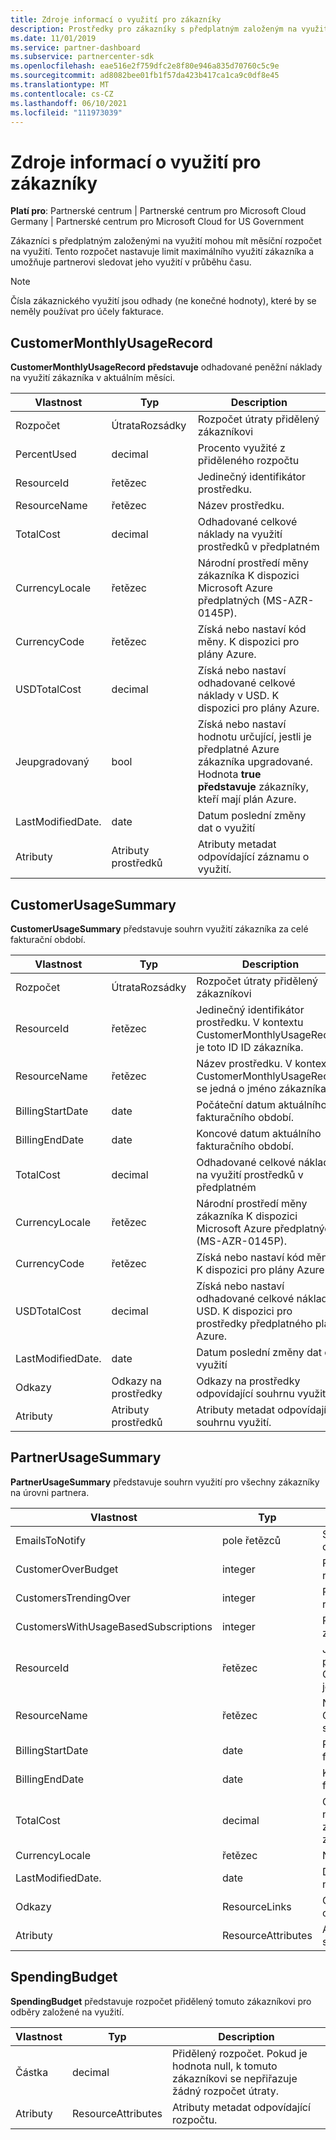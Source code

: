 ```yaml
---
title: Zdroje informací o využití pro zákazníky
description: Prostředky pro zákazníky s předplatným založeným na využití a měsíčními rozpočty využití (včetně CustomerMonthlyUsageRecord, CustomerUsageSummary, PartnerUsageSummary a SpendingBudget).
ms.date: 11/01/2019
ms.service: partner-dashboard
ms.subservice: partnercenter-sdk
ms.openlocfilehash: eae516e2f759dfc2e8f80e946a835d70760c5c9e
ms.sourcegitcommit: ad8082bee01fb1f57da423b417ca1ca9c0df8e45
ms.translationtype: MT
ms.contentlocale: cs-CZ
ms.lasthandoff: 06/10/2021
ms.locfileid: "111973039"
---
```

# <a name="customer-usage-resources"></a>Zdroje informací o využití pro zákazníky

**Platí pro**: Partnerské centrum | Partnerské centrum pro Microsoft Cloud Germany | Partnerské centrum pro Microsoft Cloud for US Government

Zákazníci s předplatným založenými na využití mohou mít měsíční rozpočet na využití. Tento rozpočet nastavuje limit maximálního využití zákazníka a umožňuje partnerovi sledovat jeho využití v průběhu času.

> [!NOTE]
> Čísla zákaznického využití jsou odhady (ne konečné hodnoty), které by se neměly používat pro účely fakturace.

## <a name="customermonthlyusagerecord"></a>CustomerMonthlyUsageRecord

**CustomerMonthlyUsageRecord představuje** odhadované peněžní náklady na využití zákazníka v aktuálním měsíci.

| Vlastnost         | Typ               | Description                                                              |
|------------------|--------------------|--------------------------------------------------------------------------|
| Rozpočet           | ÚtrataRozsádky     | Rozpočet útraty přidělený zákazníkovi                          |
| PercentUsed      | decimal             | Procento využité z přiděleného rozpočtu                        |
| ResourceId       | řetězec             | Jedinečný identifikátor prostředku.                                   |
| ResourceName     | řetězec             | Název prostředku.                                                |
| TotalCost        | decimal             | Odhadované celkové náklady na využití prostředků v předplatném|
| CurrencyLocale   | řetězec             | Národní prostředí měny zákazníka K dispozici Microsoft Azure předplatných (MS-AZR-0145P).            |
| CurrencyCode     | řetězec             | Získá nebo nastaví kód měny. K dispozici pro plány Azure.           |
| USDTotalCost     | decimal             | Získá nebo nastaví odhadované celkové náklady v USD. K dispozici pro plány Azure.                                         |
| Jeupgradovaný       | bool             | Získá nebo nastaví hodnotu určující, jestli je předplatné Azure zákazníka upgradované. Hodnota **true představuje** zákazníky, kteří mají plán Azure.                         |
| LastModifiedDate. | date               | Datum poslední změny dat o využití                               |
| Atributy       | Atributy prostředků | Atributy metadat odpovídající záznamu o využití.               |

## <a name="customerusagesummary"></a>CustomerUsageSummary

**CustomerUsageSummary** představuje souhrn využití zákazníka za celé fakturační období.

| Vlastnost         | Typ               | Description                                                                                                      |
|------------------|--------------------|------------------------------------------------------------------------------------------------------------------|
| Rozpočet           | ÚtrataRozsádky     | Rozpočet útraty přidělený zákazníkovi                                                                  |
| ResourceId       | řetězec             | Jedinečný identifikátor prostředku. V kontextu CustomerMonthlyUsageRecord je toto ID ID zákazníka. |
| ResourceName     | řetězec             | Název prostředku. V kontextu CustomerMonthlyUsageRecord se jedná o jméno zákazníka.               |
| BillingStartDate | date               | Počáteční datum aktuálního fakturačního období.                                                                    |
| BillingEndDate   | date               | Koncové datum aktuálního fakturačního období.                                                                      |
| TotalCost        | decimal             | Odhadované celkové náklady na využití prostředků v předplatném                                         |
| CurrencyLocale   | řetězec             | Národní prostředí měny zákazníka K dispozici Microsoft Azure předplatných (MS-AZR-0145P).                                         |
| CurrencyCode     | řetězec             | Získá nebo nastaví kód měny. K dispozici pro plány Azure.                                         |
| USDTotalCost     | decimal             | Získá nebo nastaví odhadované celkové náklady v USD. K dispozici pro prostředky předplatného plánu Azure.                                         |
| LastModifiedDate. | date               | Datum poslední změny dat o využití                                                                       |
| Odkazy            | Odkazy na prostředky      | Odkazy na prostředky odpovídající souhrnu využití.                                                           |
| Atributy       | Atributy prostředků | Atributy metadat odpovídající souhrnu využití.                                                      |

## <a name="partnerusagesummary"></a>PartnerUsageSummary

**PartnerUsageSummary** představuje souhrn využití pro všechny zákazníky na úrovni partnera.

| Vlastnost         | Typ               | Description                                                                                                      |
|------------------|--------------------|------------------------------------------------------------------------------------------------------------------|
| EmailsToNotify   | pole řetězců   | Seznam e-mailových adres pro oznámení                                                                   |
| CustomerOverBudget | integer          | Počet zákazníků, kteří jsou nad rozpočtem.                                                                    |
| CustomersTrendingOver | integer       | Počet zákazníků, kteří se blíží rozpočtu.                                                     |
| CustomersWithUsageBasedSubscriptions  | integer | Počet zákazníků s předplatným založeným na využití.                                               |
| ResourceId       | řetězec             | Jedinečný identifikátor prostředku V kontextu CustomerMonthlyUsageRecord je toto ID ID zákazníka. |
| ResourceName     | řetězec             | Název prostředku. V kontextu CustomerMonthlyUsageRecord se jedná o jméno zákazníka.               |
| BillingStartDate | date               | Počáteční datum aktuálního fakturačního období.                                                                    |
| BillingEndDate   | date               | Koncové datum aktuálního fakturačního období.                                                                      |
| TotalCost        | decimal             | Odhadované celkové náklady na využívání zákazníků na základě aktuálního využití od začátku fakturačního období.      |
| CurrencyLocale   | řetězec             | Národní prostředí měny.                                                                                             |
| LastModifiedDate. | date               | Datum, kdy se data o využití naposledy změnila                                                                       |
| Odkazy            | ResourceLinks      | Odkazy na prostředky odpovídající souhrnu využití.                                                           |
| Atributy       | ResourceAttributes | Atributy metadat odpovídající souhrnu využití.                                                      |

## <a name="spendingbudget"></a>SpendingBudget

**SpendingBudget** představuje rozpočet přidělený tomuto zákazníkovi pro odběry založené na využití.

| Vlastnost   | Typ               | Description                                                                                         |
|------------|--------------------|-----------------------------------------------------------------------------------------------------|
| Částka     | decimal             | Přidělený rozpočet. Pokud je hodnota null, k tomuto zákazníkovi se nepřiřazuje žádný rozpočet útraty. |
| Atributy | ResourceAttributes | Atributy metadat odpovídající rozpočtu.                                                |
